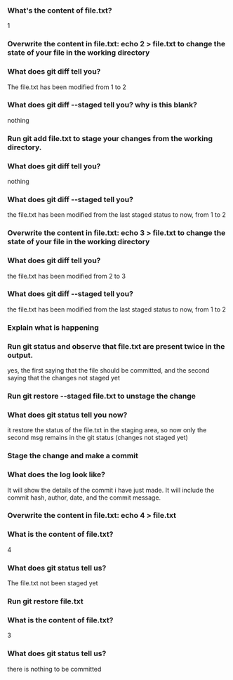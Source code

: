 ### What's the content of file.txt? 
1

### Overwrite the content in file.txt: echo 2 > file.txt to change the state of your file in the working directory 
### What does git diff tell you?
The file.txt has been modified from 1 to 2 

### What does git diff --staged tell you? why is this blank?
nothing

### Run git add file.txt to stage your changes from the working directory.
### What does git diff tell you?
nothing

### What does git diff --staged tell you?
the file.txt has been modified from the last staged status to now, from 1 to 2 

### Overwrite the content in file.txt: echo 3 > file.txt to change the state of your file in the working directory 
### What does git diff tell you?
the file.txt has been modified from 2 to 3 

### What does git diff --staged tell you?
the file.txt has been modified from the last staged status to now, from 1 to 2 

### Explain what is happening

### Run git status and observe that file.txt are present twice in the output.
yes, the first saying that the file should be committed, and the second saying that the changes not staged yet

### Run git restore --staged file.txt to unstage the change
### What does git status tell you now?
it restore the status of the file.txt in the staging area, so now only the second msg remains in the git status (changes not staged yet)

### Stage the change and make a commit
### What does the log look like?
It will show the details of the commit i have just made.
It will include the commit hash, author, date, and the commit message.

### Overwrite the content in file.txt: echo 4 > file.txt
### What is the content of file.txt?
4

### What does git status tell us?
The file.txt not been staged yet

### Run git restore file.txt
### What is the content of file.txt?
3

### What does git status tell us?
there is nothing to be committed 
